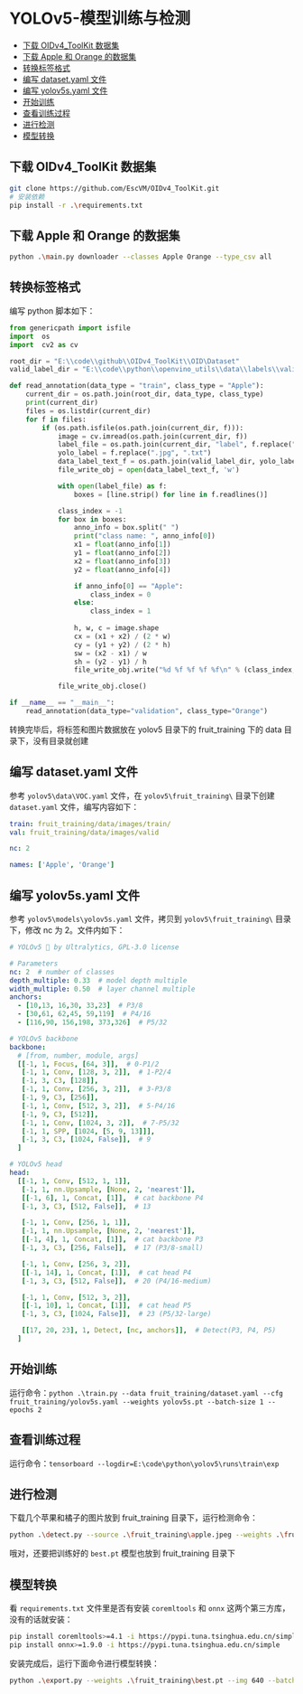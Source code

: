 # YOLOv5-模型训练与检测

  - [下载 OIDv4_ToolKit 数据集](#%E4%B8%8B%E8%BD%BD-oidv4_toolkit-%E6%95%B0%E6%8D%AE%E9%9B%86)
  - [下载 Apple 和 Orange 的数据集](#%E4%B8%8B%E8%BD%BD-apple-%E5%92%8C-orange-%E7%9A%84%E6%95%B0%E6%8D%AE%E9%9B%86)
  - [转换标签格式](#%E8%BD%AC%E6%8D%A2%E6%A0%87%E7%AD%BE%E6%A0%BC%E5%BC%8F)
  - [编写 dataset.yaml 文件](#%E7%BC%96%E5%86%99-datasetyaml-%E6%96%87%E4%BB%B6)
  - [编写 yolov5s.yaml 文件](#%E7%BC%96%E5%86%99-yolov5syaml-%E6%96%87%E4%BB%B6)
  - [开始训练](#%E5%BC%80%E5%A7%8B%E8%AE%AD%E7%BB%83)
  - [查看训练过程](#%E6%9F%A5%E7%9C%8B%E8%AE%AD%E7%BB%83%E8%BF%87%E7%A8%8B)
  - [进行检测](#%E8%BF%9B%E8%A1%8C%E6%A3%80%E6%B5%8B)
  - [模型转换](#%E6%A8%A1%E5%9E%8B%E8%BD%AC%E6%8D%A2)

## 下载 OIDv4_ToolKit 数据集
```bash
git clone https://github.com/EscVM/OIDv4_ToolKit.git
# 安装依赖
pip install -r .\requirements.txt
```

## 下载 Apple 和 Orange 的数据集
```bash
python .\main.py downloader --classes Apple Orange --type_csv all
```

## 转换标签格式
编写 python 脚本如下：
```python
from genericpath import isfile
import  os
import  cv2 as cv

root_dir = "E:\\code\\github\\OIDv4_ToolKit\\OID\Dataset"
valid_label_dir = "E:\\code\\python\\openvino_utils\\data\\labels\\valid"

def read_annotation(data_type = "train", class_type = "Apple"):
    current_dir = os.path.join(root_dir, data_type, class_type)
    print(current_dir)
    files = os.listdir(current_dir)
    for f in files:
        if (os.path.isfile(os.path.join(current_dir, f))):
            image = cv.imread(os.path.join(current_dir, f))
            label_file = os.path.join(current_dir, "label", f.replace(".jpg", ".txt"))
            yolo_label = f.replace(".jpg", ".txt")
            data_label_text_f = os.path.join(valid_label_dir, yolo_label)
            file_write_obj = open(data_label_text_f, 'w')

            with open(label_file) as f:
                boxes = [line.strip() for line in f.readlines()]

            class_index = -1
            for box in boxes:
                anno_info = box.split(" ")
                print("class name: ", anno_info[0])
                x1 = float(anno_info[1])
                y1 = float(anno_info[2])
                x2 = float(anno_info[3])
                y2 = float(anno_info[4])

                if anno_info[0] == "Apple":
                    class_index = 0
                else:
                    class_index = 1
                
                h, w, c = image.shape
                cx = (x1 + x2) / (2 * w)
                cy = (y1 + y2) / (2 * h)
                sw = (x2 - x1) / w
                sh = (y2 - y1) / h
                file_write_obj.write("%d %f %f %f %f\n" % (class_index, cx, cy, sw, sh))

            file_write_obj.close()

if __name__ == "__main__":
    read_annotation(data_type="validation", class_type="Orange")
```

转换完毕后，将标签和图片数据放在 yolov5 目录下的 fruit_training 下的 data 目录下，没有目录就创建

## 编写 dataset.yaml 文件
参考 `yolov5\data\VOC.yaml` 文件，在 `yolov5\fruit_training\` 目录下创建 `dataset.yaml` 文件，编写内容如下：
```yaml
train: fruit_training/data/images/train/
val: fruit_training/data/images/valid

nc: 2

names: ['Apple', 'Orange']
```

## 编写 yolov5s.yaml 文件
参考 `yolov5\models\yolov5s.yaml` 文件，拷贝到 `yolov5\fruit_training\` 目录下，修改 nc 为 2。文件内如下：
```yaml
# YOLOv5 🚀 by Ultralytics, GPL-3.0 license

# Parameters
nc: 2  # number of classes
depth_multiple: 0.33  # model depth multiple
width_multiple: 0.50  # layer channel multiple
anchors:
  - [10,13, 16,30, 33,23]  # P3/8
  - [30,61, 62,45, 59,119]  # P4/16
  - [116,90, 156,198, 373,326]  # P5/32

# YOLOv5 backbone
backbone:
  # [from, number, module, args]
  [[-1, 1, Focus, [64, 3]],  # 0-P1/2
   [-1, 1, Conv, [128, 3, 2]],  # 1-P2/4
   [-1, 3, C3, [128]],
   [-1, 1, Conv, [256, 3, 2]],  # 3-P3/8
   [-1, 9, C3, [256]],
   [-1, 1, Conv, [512, 3, 2]],  # 5-P4/16
   [-1, 9, C3, [512]],
   [-1, 1, Conv, [1024, 3, 2]],  # 7-P5/32
   [-1, 1, SPP, [1024, [5, 9, 13]]],
   [-1, 3, C3, [1024, False]],  # 9
  ]

# YOLOv5 head
head:
  [[-1, 1, Conv, [512, 1, 1]],
   [-1, 1, nn.Upsample, [None, 2, 'nearest']],
   [[-1, 6], 1, Concat, [1]],  # cat backbone P4
   [-1, 3, C3, [512, False]],  # 13

   [-1, 1, Conv, [256, 1, 1]],
   [-1, 1, nn.Upsample, [None, 2, 'nearest']],
   [[-1, 4], 1, Concat, [1]],  # cat backbone P3
   [-1, 3, C3, [256, False]],  # 17 (P3/8-small)

   [-1, 1, Conv, [256, 3, 2]],
   [[-1, 14], 1, Concat, [1]],  # cat head P4
   [-1, 3, C3, [512, False]],  # 20 (P4/16-medium)

   [-1, 1, Conv, [512, 3, 2]],
   [[-1, 10], 1, Concat, [1]],  # cat head P5
   [-1, 3, C3, [1024, False]],  # 23 (P5/32-large)

   [[17, 20, 23], 1, Detect, [nc, anchors]],  # Detect(P3, P4, P5)
  ]
```

## 开始训练
运行命令：`python .\train.py --data fruit_training/dataset.yaml --cfg fruit_training/yolov5s.yaml --weights yolov5s.pt --batch-size 1 --epochs 2`

## 查看训练过程
运行命令：`tensorboard --logdir=E:\code\python\yolov5\runs\train\exp`

## 进行检测
下载几个苹果和橘子的图片放到 fruit_training 目录下，运行检测命令：
```bash
python .\detect.py --source .\fruit_training\apple.jpeg --weights .\fruit_training\best.pt --conf 0.25
```

哦对，还要把训练好的 `best.pt` 模型也放到 fruit_training 目录下

## 模型转换
看 `requirements.txt` 文件里是否有安装 `coremltools` 和 `onnx` 这两个第三方库，没有的话就安装：
```bash
pip install coremltools>=4.1 -i https://pypi.tuna.tsinghua.edu.cn/simple
pip install onnx>=1.9.0 -i https://pypi.tuna.tsinghua.edu.cn/simple
```

安装完成后，运行下面命令进行模型转换：
```bash
python .\export.py --weights .\fruit_training\best.pt --img 640 --batch 1
```
